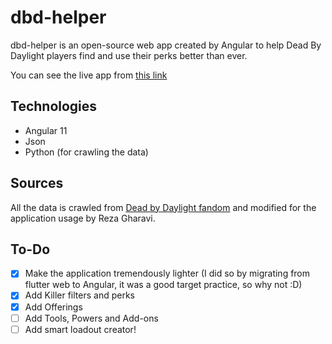 # dbd-helper
dbd-helper is an open-source web app created by Angular to help Dead By Daylight players find and use their perks better than ever.

You can see the live app from [this link](http://dbdhelper.web.app/)

## Technologies
- Angular 11
- Json
- Python (for crawling the data)

## Sources
All the data is crawled from [Dead by Daylight fandom](https://deadbydaylight.fandom.com) and modified for the application usage by Reza Gharavi.

## To-Do
- [X] Make the application tremendously lighter (I did so by migrating from flutter web to Angular, it was a good target practice, so why not :D)
- [X] Add Killer filters and perks
- [X] Add Offerings
- [ ] Add Tools, Powers and Add-ons
- [ ] Add smart loadout creator!
